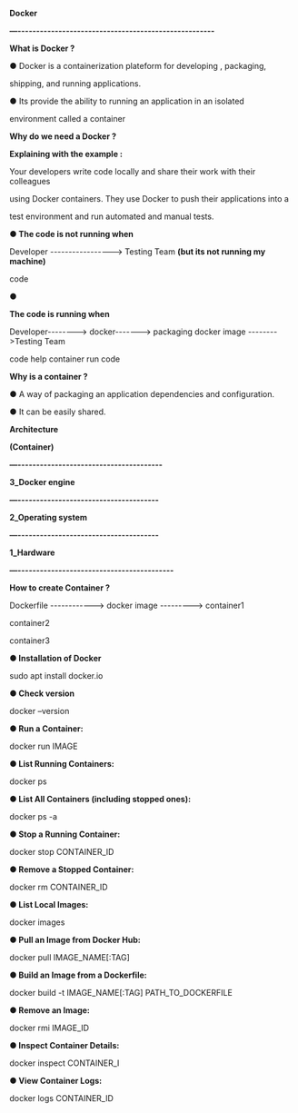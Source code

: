 ﻿<a name="br1"></a> 

**Docker**

**—-----------------------------------------------------**

**What is Docker ?**

● Docker is a containerization plateform for developing , packaging,

shipping, and running applications.

● Its provide the ability to running an application in an isolated

environment called a container

**Why do we need a Docker ?**

**Explaining with the example :**

Your developers write code locally and share their work with their colleagues

using Docker containers. They use Docker to push their applications into a

test environment and run automated and manual tests.

**● The code is not running when**

Developer -----------------> Testing Team **(but its not running my machine)**

code

●

**The code is running when**

Developer--------> docker-------> packaging docker image -------->Testing Team

code help container run code

**Why is a container ?**

● A way of packaging an application dependencies and configuration.

● It can be easily shared.



<a name="br2"></a> 

**Architecture**

**(Container)**

**—---------------------------------------**

**3\_Docker engine**

**—--------------------------------------**

**2\_Operating system**

**—--------------------------------------**

**1\_Hardware**

**—------------------------------------------**

**How to create Container ?**

Dockerfile ------------> docker image ---------> container1

container2

container3



<a name="br3"></a> 

**● Installation of Docker**

sudo apt install docker.io

**● Check version**

docker –version

**● Run a Container:**

docker run IMAGE

**● List Running Containers:**

docker ps

**● List All Containers (including stopped ones):**

docker ps -a

**● Stop a Running Container:**

docker stop CONTAINER\_ID

**● Remove a Stopped Container:**

docker rm CONTAINER\_ID



<a name="br4"></a> 

**● List Local Images:**

docker images

**● Pull an Image from Docker Hub:**

docker pull IMAGE\_NAME[:TAG]

**● Build an Image from a Dockerfile:**

docker build -t IMAGE\_NAME[:TAG] PATH\_TO\_DOCKERFILE

**● Remove an Image:**

docker rmi IMAGE\_ID

**● Inspect Container Details:**

docker inspect CONTAINER\_I

**● View Container Logs:**

docker logs CONTAINER\_ID

